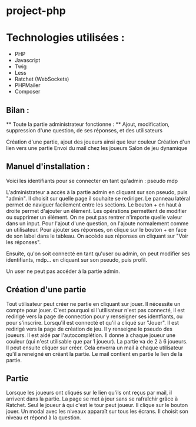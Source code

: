 # project-php

# Technologies utilisées : 
- PHP
- Javascript
- Twig
- Less
- Ratchet (WebSockets)
- PHPMailer
- Composer

## Bilan : 
** Toute la partie administrateur fonctionne : **
Ajout, modification, suppression d'une question, de ses réponses, et des utilisateurs


Création d'une partie, ajout des joueurs ainsi que leur couleur
Création d'un lien vers une partie
Envoi du mail chez les joueurs
Salon de jeu dynamique 

## Manuel d'installation : 
Voici les identifiants pour se connecter en tant qu'admin : 
pseudo
mdp

L'administrateur a accès à la partie admin en cliquant sur son pseudo, puis "admin".
Il choisit sur quelle page il souhaite se rediriger.
Le panneau latéral permet de naviguer facilement entre les sections.
Le bouton + en haut à droite permet d'ajouter un élément.
Les opérations permettent de modifier ou supprimer un élément.
On ne peut pas rentrer n'importe quelle valeur dans un input.
Pour l'ajout d'une question, on l'ajoute normalement comme un utilisateur. Pour ajouter ses réponses, on clique sur le bouton + en face de son label dans le tableau.
On accède aux réponses en cliquant sur "Voir les réponses".

Ensuite, qu'on soit connecté en tant qu'user ou admin, on peut modifier ses identifiants, mdp... en cliquant sur son pseudo, puis profil.

Un user ne peut pas accéder à la partie admin.

## Création d'une partie

Tout utilisateur peut créer ne partie en cliquant sur jouer.
Il nécessite un compte pour jouer. C'est pourquoi si l'utilisateur n'est pas connecté, il est redirigé vers la page de connection pour y renseigner ses identfiants, ou pour s'inscrire.
Lorsqu'il est connecté et qu'il a cliqué sur "Jouer". Il est redirigé vers la page de création de jeu. Il y renseigne le pseudo des joueurs. Il est aidé par l'autocomplétion. Il donne à chaque joueur une couleur (qui n'est utilisable que par 1 joueur).
La partie va de 2 à 6 joueurs.
Il peut ensuite cliquer sur créer. Cela enverra un mail à chaque utilisateur qu'il a reneigné en créant la partie.
Le mail contient en partie le lien de la partie.

## Partie

Lorsque les joueurs ont cliqués sur le lien qu'ils ont reçus par mail, il arrivent dans la partie.
La page se met à jour sans se rafraîchir grâce à Ratchet.
Seul le joueur à qui c'est le tour peut joueur. Il clique sur le bouton jouer.
Un modal avec les niveaux apparaît sur tous les écrans. Il choisit son niveau et répond à la question.